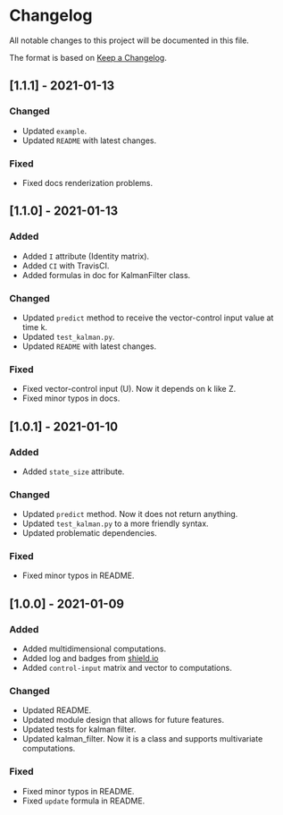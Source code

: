 # Changelog

All notable changes to this project will be documented in this file.

The format is based on [Keep a Changelog](http://keepachangelog.com/en/1.0.0/).

## [1.1.1] - 2021-01-13

### Changed

- Updated `example`.
- Updated `README` with latest changes.

### Fixed

- Fixed docs renderization problems.


## [1.1.0] - 2021-01-13

### Added

- Added `I` attribute (Identity matrix).
- Added `CI` with TravisCI.
- Added formulas in doc for KalmanFilter class.

### Changed

- Updated `predict` method to receive the vector-control input value at time k.
- Updated `test_kalman.py`.
- Updated `README` with latest changes.

### Fixed

- Fixed vector-control input (U). Now it depends on k like Z.
- Fixed minor typos in docs.


## [1.0.1] - 2021-01-10

### Added

- Added `state_size` attribute.

### Changed

- Updated `predict` method. Now it does not return anything.
- Updated `test_kalman.py` to a more friendly syntax.
- Updated problematic dependencies.

### Fixed

- Fixed minor typos in README.


## [1.0.0] - 2021-01-09

### Added

- Added multidimensional computations.
- Added log and badges from [shield.io](https://shields.io/)
- Added `control-input` matrix and vector to computations.

### Changed

- Updated README.
- Updated module design that allows for future features.
- Updated tests for kalman filter.
- Updated kalman_filter. Now it is a class and supports multivariate computations.

### Fixed

- Fixed minor typos in README.
- Fixed `update` formula in README.